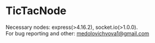 # TicTacNode

Necessary nodes: express(>4.16.2), socket.io(>1.0.0).  
For bug reporting and other: medolovichvova1@gmail.com
